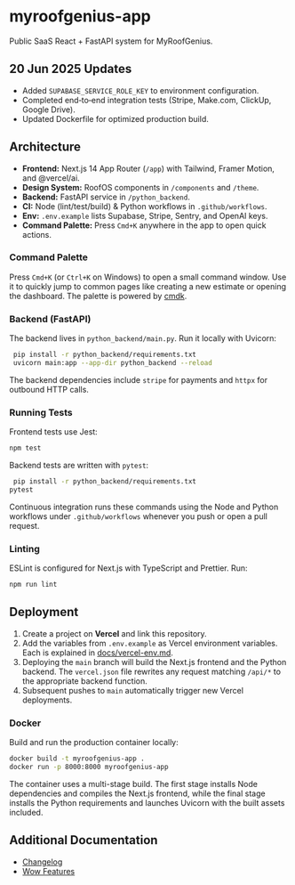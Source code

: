 # myroofgenius-app
Public SaaS React + FastAPI system for MyRoofGenius.

## 20 Jun 2025 Updates

- Added `SUPABASE_SERVICE_ROLE_KEY` to environment configuration.
- Completed end‑to‑end integration tests (Stripe, Make.com, ClickUp, Google Drive).
- Updated Dockerfile for optimized production build.

## Architecture

- **Frontend:** Next.js 14 App Router (`/app`) with Tailwind, Framer Motion, and @vercel/ai.
- **Design System:** RoofOS components in `/components` and `/theme`.
 - **Backend:** FastAPI service in `/python_backend`.
- **CI:** Node (lint/test/build) & Python workflows in `.github/workflows`.
- **Env:** `.env.example` lists Supabase, Stripe, Sentry, and OpenAI keys.
- **Command Palette:** Press `Cmd+K` anywhere in the app to open quick actions.

### Command Palette

Press `Cmd+K` (or `Ctrl+K` on Windows) to open a small command window. Use it to
quickly jump to common pages like creating a new estimate or opening the
dashboard. The palette is powered by [cmdk](https://github.com/pacocoursey/cmdk).


### Backend (FastAPI)
 The backend lives in `python_backend/main.py`.
Run it locally with Uvicorn:
```bash
 pip install -r python_backend/requirements.txt
 uvicorn main:app --app-dir python_backend --reload
```
The backend dependencies include `stripe` for payments and `httpx` for outbound HTTP calls.

### Running Tests

Frontend tests use Jest:
```bash
npm test
```

Backend tests are written with `pytest`:
```bash
 pip install -r python_backend/requirements.txt
pytest
```

Continuous integration runs these commands using the Node and Python workflows under `.github/workflows` whenever you push or open a pull request.

### Linting

ESLint is configured for Next.js with TypeScript and Prettier. Run:
```bash
npm run lint
```


## Deployment

1. Create a project on **Vercel** and link this repository.
2. Add the variables from `.env.example` as Vercel environment variables. Each is explained in [docs/vercel-env.md](docs/vercel-env.md).
3. Deploying the `main` branch will build the Next.js frontend and the Python backend. The `vercel.json` file rewrites any request matching `/api/*` to the appropriate backend function.
4. Subsequent pushes to `main` automatically trigger new Vercel deployments.

### Docker

Build and run the production container locally:

```bash
docker build -t myroofgenius-app .
docker run -p 8000:8000 myroofgenius-app
```

The container uses a multi-stage build. The first stage installs Node
dependencies and compiles the Next.js frontend, while the final stage installs
the Python requirements and launches Uvicorn with the built assets included.


## Additional Documentation
- [Changelog](CHANGELOG.md)
- [Wow Features](docs/wow-features.md)
